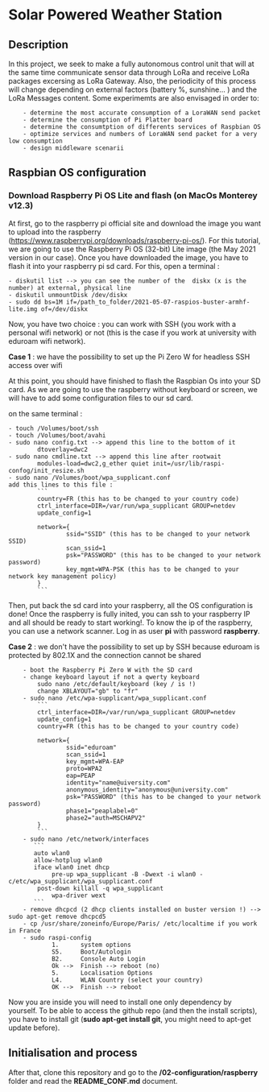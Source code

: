 # Solar Powered Weather Station

## Description
In this project, we seek to make a fully autonomous control unit that will at the same time communicate sensor data through LoRa and receive LoRa packages excersing as LoRa Gateway. Also, the periodicity of this process will change depending on external factors (battery %, sunshine... ) and the LoRa Messages content. Some experimemts are also envisaged in order to:

        - determine the most accurate consumption of a LoraWAN send packet
        - determine the consumption of Pi Platter board
        - determine the consumtption of differents services of Raspbian OS
        - optimize services and numbers of LoraWAN send packet for a very low consumption
        - design middleware scenarii

## Raspbian OS configuration 

### Download Raspberry Pi OS Lite and flash (on MacOs Monterey v12.3)

At first, go to the raspberry pi official site and download the image you want to upload into the raspberry (https://www.raspberrypi.org/downloads/raspberry-pi-os/). For this tutorial, we are going to use the Raspberry Pi OS (32-bit) Lite image (the May 2021 version in our case). Once you have downloaded the image, you have to flash it into your raspberry pi sd card. For this, open 
a terminal :

    - diskutil list --> you can see the number of the  diskx (x is the number) at external, physical line
    - diskutil unmountDisk /dev/diskx
    - sudo dd bs=1M if=/path_to_folder/2021-05-07-raspios-buster-armhf-lite.img of=/dev/diskx

Now, you have two choice : you can work with SSH (you work with a personal wifi network) or not (this is the case if you work at university with eduroam wifi network).

**Case 1** : we have the possibility to set up the Pi Zero W for headless SSH access over wifi

At this point, you should have finished to flash the Raspbian Os into your SD card. As we are going to use the raspberry without keyboard or screen, we will have to add some configuration files to our sd card.

on the same terminal :

    - touch /Volumes/boot/ssh                   
    - touch /Volumes/boot/avahi
    - sudo nano config.txt --> append this line to the bottom of it
            dtoverlay=dwc2
    - sudo nano cmdline.txt --> append this line after rootwait
            modules-load=dwc2,g_ether quiet init=/usr/lib/raspi-confog/init_resize.sh
    - sudo nano /Volumes/boot/wpa_supplicant.conf
    add this lines to this file :
            ```
            country=FR (this has to be changed to your country code)
            ctrl_interface=DIR=/var/run/wpa_supplicant GROUP=netdev
            update_config=1

            network={
                    ssid="SSID" (this has to be changed to your network SSID)
                    scan_ssid=1
                    psk="PASSWORD" (this has to be changed to your network password)
                    key_mgmt=WPA-PSK (this has to be changed to your network key management policy)
            }
            ```

Then, put back the sd card into your raspberry, all the OS configuration is done!
Once the raspberry is fully inited, you can ssh to your raspberry IP and all should be ready to start working!. To know the ip of the raspberry, you can use a network scanner. Log in as user **pi** with password **raspberry**.

**Case 2** : we don't have the possibility to set up by SSH because eduroam is protected by 802.1X and the connection cannot be shared

        - boot the Raspberry Pi Zero W with the SD card
        - change keyboard layout if not a qwerty keyboard
            sudo nano /etc/default/keyboard (key / is !)
            change XBLAYOUT="gb" to "fr"
        - sudo nano /etc/wpa-supplicant/wpa_supplicant.conf
            ```
            ctrl_interface=DIR=/var/run/wpa_supplicant GROUP=netdev
            update_config=1
            country=FR (this has to be changed to your country code)

            network={
                    ssid="eduroam"
                    scan_ssid=1
                    key_mgmt=WPA-EAP
                    proto=WPA2
                    eap=PEAP
                    identity="name@uiversity.com"
                    anonymous_identity="anonymous@university.com"
                    psk="PASSWORD" (this has to be changed to your network password)
                    phase1="peaplabel=0"
                    phase2="auth=MSCHAPV2"
            }
            ```
        - sudo nano /etc/network/interfaces
           ```
           auto wlan0
           allow-hotplug wlan0
           iface wlan0 inet dhcp
                pre-up wpa_supplicant -B -Dwext -i wlan0 -c/etc/wpa_supplicant/wpa_supplicant.conf
	        post-down killall -q wpa_supplicant
                wpa-driver wext
           ```
        - remove dhcpcd (2 dhcp clients installed on buster version !) --> sudo apt-get remove dhcpcd5
        - cp /usr/share/zoneinfo/Europe/Paris/ /etc/localtime if you work in France
        - sudo raspi-config
                1.      system options
                S5.     Boot/Autologin
                B2.     Console Auto Login
                Ok -->  Finish --> reboot (no)
                5.      Localisation Options
                L4.     WLAN Country (select your country)
                OK -->  Finish --> reboot
                
Now you are inside you will need to install one only dependency by yourself. To be able to access the github repo (and then the install scripts), you have to install git (**sudo apt-get install git**, you might need to apt-get update before).

## Initialisation and process

After that, clone this repository and go to the **/02-configuration/raspberry** folder and read the **README_CONF.md** document.